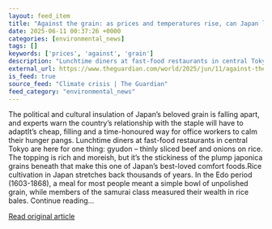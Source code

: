 ```yaml
---
layout: feed_item
title: "Against the grain: as prices and temperatures rise, can Japan learn to love imported rice?"
date: 2025-06-11 00:37:26 +0000
categories: [environmental_news]
tags: []
keywords: ['prices', 'against', 'grain']
description: "Lunchtime diners at fast-food restaurants in central Tokyo are here for one thing: gyudon – thinly sliced beef and onions on rice"
external_url: https://www.theguardian.com/world/2025/jun/11/against-the-grain-as-prices-and-temperatures-rise-can-japan-learn-to-love-imported-rice
is_feed: true
source_feed: "Climate crisis | The Guardian"
feed_category: "environmental_news"
---
```


The political and cultural insulation of Japan’s beloved grain is falling apart, and experts warn the country’s relationship with the staple will have to adaptIt’s cheap, filling and a time-honoured way for office workers to calm their hunger pangs. Lunchtime diners at fast-food restaurants in central Tokyo are here for one thing: gyudon – thinly sliced beef and onions on rice. The topping is rich and moreish, but it’s the stickiness of the plump japonica grains beneath that make this one of Japan’s best-loved comfort foods.Rice cultivation in Japan stretches back thousands of years. In the Edo period (1603-1868), a meal for most people meant a simple bowl of unpolished grain, while members of the samurai class measured their wealth in rice bales. Continue reading...

[Read original article](https://www.theguardian.com/world/2025/jun/11/against-the-grain-as-prices-and-temperatures-rise-can-japan-learn-to-love-imported-rice)
